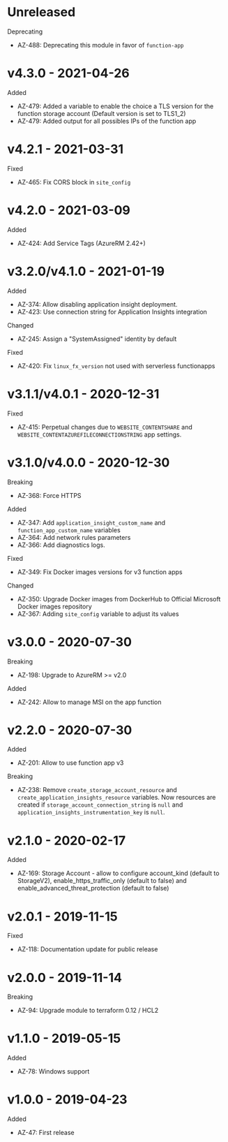 # Unreleased

Deprecating
  * AZ-488: Deprecating this module in favor of `function-app`

# v4.3.0 - 2021-04-26

Added
  * AZ-479: Added a variable to enable the choice a TLS version for the function storage account (Default version is set to TLS1_2)
  * AZ-479: Added output for all possibles IPs of the function app

# v4.2.1 - 2021-03-31

Fixed
  * AZ-465: Fix CORS block in `site_config`

# v4.2.0 - 2021-03-09

Added
 * AZ-424: Add Service Tags (AzureRM 2.42+)

# v3.2.0/v4.1.0 - 2021-01-19

Added
 * AZ-374: Allow disabling application insight deployment.
 * AZ-423: Use connection string for Application Insights integration

Changed
  * AZ-245: Assign a "SystemAssigned" identity by default

Fixed
  * AZ-420: Fix `linux_fx_version` not used with serverless functionapps

# v3.1.1/v4.0.1 - 2020-12-31

Fixed
  * AZ-415: Perpetual changes due to `WEBSITE_CONTENTSHARE` and `WEBSITE_CONTENTAZUREFILECONNECTIONSTRING` app settings.

# v3.1.0/v4.0.0 - 2020-12-30

Breaking
  * AZ-368: Force HTTPS
  
Added
  * AZ-347: Add `application_insight_custom_name` and `function_app_custom_name` variables
  * AZ-364: Add network rules parameters
  * AZ-366: Add diagnostics logs.

Fixed
  * AZ-349: Fix Docker images versions for v3 function apps
  
Changed
  * AZ-350: Upgrade Docker images from DockerHub to Official Microsoft Docker images repository
  * AZ-367: Adding `site_config` variable to adjust its values

# v3.0.0 - 2020-07-30

Breaking
  * AZ-198: Upgrade to AzureRM >= v2.0
 
Added
  * AZ-242: Allow to manage MSI on the app function
  
# v2.2.0 - 2020-07-30

Added
  * AZ-201: Allow to use function app v3
  
Breaking
  * AZ-238: Remove `create_storage_account_resource` and `create_application_insights_resource` variables. Now resources are created if `storage_account_connection_string` is `null` and `application_insights_instrumentation_key` is `null`. 
   
# v2.1.0 - 2020-02-17

Added
  * AZ-169: Storage Account - allow to configure account\_kind (default to StorageV2), enable\_https\_traffic\_only (default to false) and enable\_advanced\_threat\_protection (default to false)

# v2.0.1 - 2019-11-15

Fixed
  * AZ-118: Documentation update for public release

# v2.0.0 - 2019-11-14

Breaking
  * AZ-94: Upgrade module to terraform 0.12 / HCL2

# v1.1.0 - 2019-05-15

Added
  * AZ-78: Windows support

# v1.0.0 - 2019-04-23

Added
  * AZ-47: First release
